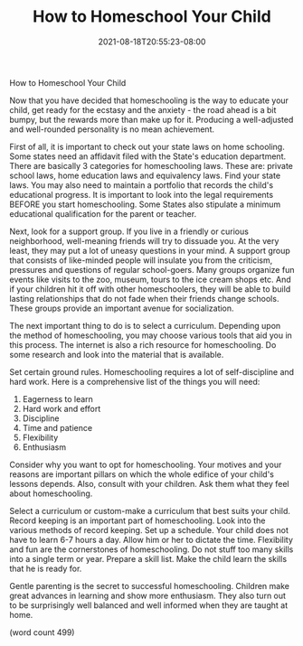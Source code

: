 ﻿---
title: "How to Homeschool Your Child"
date: 2021-08-18T20:55:23-08:00
description: "Home Schooling Tips for Web Success"
featured_image: "/images/Home Schooling.jpg"
tags: ["Home Schooling"]
---

How to Homeschool Your Child

Now that you have decided that homeschooling is the way to educate 
your child, get ready for the ecstasy and the anxiety - the road 
ahead is a bit bumpy, but the rewards more than make up for it. 
Producing a well-adjusted and well-rounded personality is no mean 
achievement.

First of all, it is important to check out your state laws on home 
schooling. Some states need an affidavit filed with the State's 
education department. There are basically 3 categories for 
homeschooling laws. These are: private school laws, home education 
laws and equivalency laws. Find your state laws. You may also need 
to maintain a portfolio that records the child's educational 
progress. It is important to look into the legal requirements 
BEFORE you start homeschooling. Some States also stipulate a 
minimum educational qualification for the parent or teacher. 

Next, look for a support group. If you live in a friendly or 
curious neighborhood, well-meaning friends will try to dissuade 
you. At the very least, they may put a lot of uneasy questions in 
your mind. A support group that consists of like-minded people 
will insulate you from the criticism, pressures and questions of 
regular school-goers. Many groups organize fun events like visits 
to the zoo, museum, tours to the ice cream shops etc. And if your 
children hit it off with other homeschoolers, they will be able to 
build lasting relationships that do not fade when their friends 
change schools. These groups provide an important avenue for 
socialization.

The next important thing to do is to select a curriculum. 
Depending upon the method of homeschooling, you may choose various 
tools that aid you in this process. The internet is also a rich 
resource for homeschooling. Do some research and look into the 
material that is available. 

Set certain ground rules. Homeschooling requires a lot of 
self-discipline and hard work. Here is a comprehensive list of the 
things you will need:
1) Eagerness to learn
2) Hard work and effort
3) Discipline
4) Time and patience
5) Flexibility
6) Enthusiasm

Consider why you want to opt for homeschooling. Your motives and 
your reasons are important pillars on which the whole edifice of 
your child's lessons depends. Also, consult with your children. 
Ask them what they feel about homeschooling. 

Select a curriculum or custom-make a curriculum that best suits 
your child. Record keeping is an important part of homeschooling. 
Look into the various methods of record keeping. Set up a 
schedule. Your child does not have to learn 6-7 hours a day. Allow 
him or her to dictate the time. Flexibility and fun are the 
cornerstones of homeschooling. Do not stuff too many skills into a 
single term or year. Prepare a skill list. Make the child learn 
the skills that he is ready for. 

Gentle parenting is the secret to successful homeschooling. 
Children make great advances in learning and show more enthusiasm. 
They also turn out to be surprisingly well balanced and well 
informed when they are taught at home. 


(word count 499)
